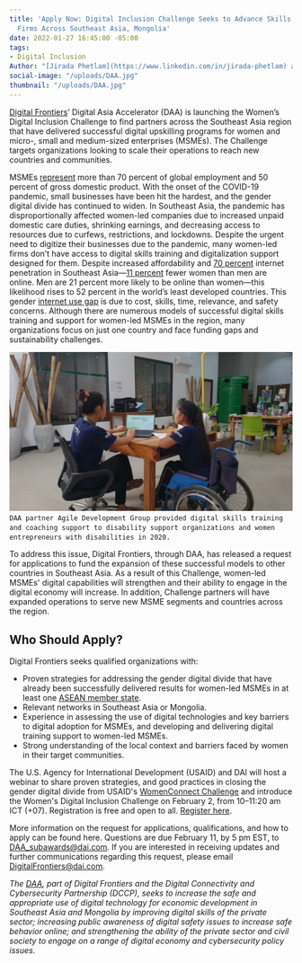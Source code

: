 ```yaml
---
title: 'Apply Now: Digital Inclusion Challenge Seeks to Advance Skills of Women-Led
  Firms Across Southeast Asia, Mongolia'
date: 2022-01-27 16:45:00 -05:00
tags:
- Digital Inclusion
Author: "[Jirada Phetlam](https://www.linkedin.com/in/jirada-phetlam) and [Kate Heuisler](https://www.linkedin.com/in/kate-heuisler-1745326)"
social-image: "/uploads/DAA.jpg"
thumbnail: "/uploads/DAA.jpg"
---
```


[Digital Frontiers](https://www.dai.com/our-work/projects/worldwide-digital-frontiers-df)’ Digital Asia Accelerator (DAA) is launching the Women’s Digital Inclusion Challenge to find partners across the Southeast Asia region that have delivered successful digital upskilling programs for women and micro-, small and medium-sized enterprises (MSMEs). The Challenge targets organizations looking to scale their operations to reach new countries and communities.

MSMEs [represent](https://www.ilo.org/empent/whatsnew/WCMS_749275/lang--en/index.htm) more than 70 percent of global employment and 50 percent of gross domestic product. With the onset of the COVID-19 pandemic, small businesses have been hit the hardest, and the gender digital divide has continued to widen. In Southeast Asia, the pandemic has disproportionally affected women-led companies due to increased unpaid domestic care duties, shrinking earnings, and decreasing access to resources due to curfews, restrictions, and lockdowns. Despite the urgent need to digitize their businesses due to the pandemic, many women-led firms don’t have access to digital skills training and digitalization support designed for them. Despite increased affordability and [70 percent](https://www.statista.com/statistics/487965/internet-penetration-in-southeast-asian-countries/) internet penetration in Southeast Asia—[11 percent](https://webfoundation.org/2020/03/the-gender-gap-in-internet-access-using-a-women-centred-method/) fewer women than men are online. Men are 21 percent more likely to be online than women—this likelihood rises to 52 percent in the world’s least developed countries. This gender [internet use gap](https://solutionscenter.nethope.org/resources/closing-the-gender-digital-divide) is due to cost, skills, time, relevance, and safety concerns. Although there are numerous models of successful digital skills training and support for women-led MSMEs in the region, many organizations focus on just one country and face funding gaps and sustainability challenges.

![DAA.jpg](/uploads/DAA.jpg)`DAA partner Agile Development Group provided digital skills training and coaching support to disability support organizations and women entrepreneurs with disabilities in 2020.`

To address this issue, Digital Frontiers, through DAA, has released a request for applications to fund the expansion of these successful models to other countries in Southeast Asia. As a result of this Challenge, women-led MSMEs' digital capabilities will strengthen and their ability to engage in the digital economy will increase. In addition, Challenge partners will have expanded operations to serve new MSME segments and countries across the region.

## Who Should Apply?

Digital Frontiers seeks qualified organizations with:

* Proven strategies for addressing the gender digital divide that have already been successfully delivered results for women-led MSMEs in at least one [ASEAN member state](https://asean.org/about-asean/member-states/).
* Relevant networks in Southeast Asia or Mongolia.
* Experience in assessing the use of digital technologies and key barriers to digital adoption for MSMEs, and developing and delivering digital training support to women-led MSMEs.
* Strong understanding of the local context and barriers faced by women in their target communities.

The U.S. Agency for International Development (USAID) and DAI will host a webinar to share proven strategies, and good practices in closing the gender digital divide from USAID's [WomenConnect Challenge](https://www.womenconnectchallenge.org/) and introduce the Women's Digital Inclusion Challenge on February 2, from 10–11:20 am ICT (\+07). Registration is free and open to all. [Register here](https://app.livestorm.co/usaid/addressing-southeast-asias-gender-digital-divide-good-practices-and-new-funding-opportunity).

More information on the request for applications, qualifications, and how to apply can be found here. Questions are due February 11, by 5 pm EST, to [DAA_subawards@dai.com](mailto:DAA_subawards@dai.com). If you are interested in receiving updates and further communications regarding this request, please email [DigitalFrontiers@dai.com](mailto:DigitalFrontiers@dai.com).

*The [DAA](https://www.usaid.gov/indo-pacific-vision/fact-sheets/digital-asia-accelerator), part of Digital Frontiers and the Digital Connectivity and Cybersecurity Partnership (DCCP), seeks to increase the safe and appropriate use of digital technology for economic development in Southeast Asia and Mongolia by improving digital skills of the private sector; increasing public awareness of digital safety issues to increase safe behavior online; and strengthening the ability of the private sector and civil society to engage on a range of digital economy and cybersecurity policy issues.*